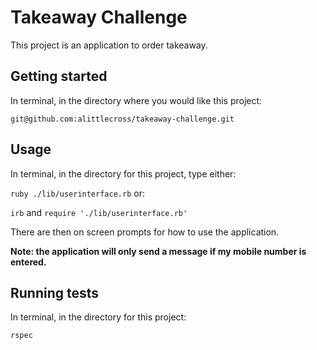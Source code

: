 Takeaway Challenge
=================

This project is an application to order takeaway.

## Getting started

In terminal, in the directory where you would like this project:

`git@github.com:alittlecross/takeaway-challenge.git`

## Usage

In terminal, in the directory for this project, type either:

`ruby ./lib/userinterface.rb` or:

`irb` and `require './lib/userinterface.rb'`

There are then on screen prompts for how to use the application.

**Note: the application will only send a message if my mobile number is entered.**

## Running tests

In terminal, in the directory for this project:

`rspec`
